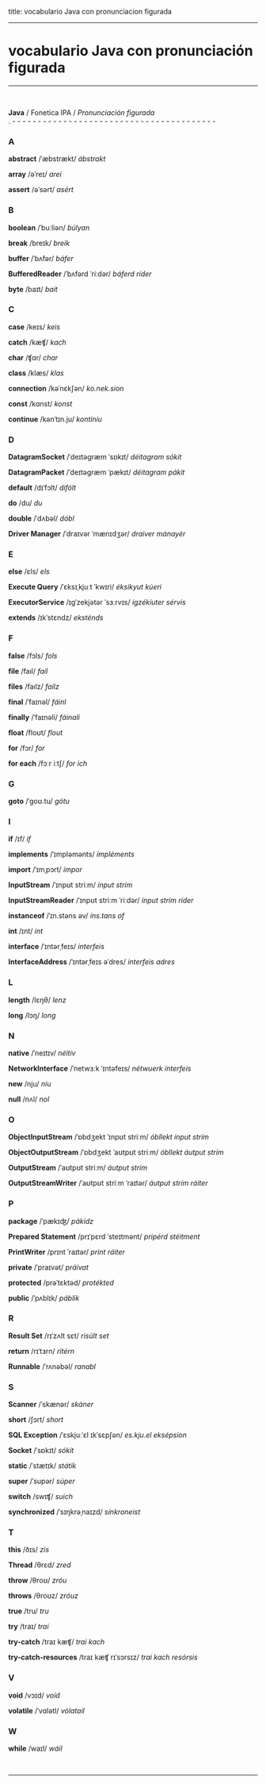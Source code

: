 title: vocabulario Java con pronunciacion figurada

---

# vocabulario Java con pronunciación figurada

---

<br>

        

**Java** / Fonetica IPA / *Pronunciación figurada* <br>
. - - - - - - - - - - - - - - - - - - - - - - - - - - - - - - - - - - - - - - - - 


### A

**abstract** /ˈæbstrækt/ *ábstrakt*

**array** /əˈreɪ/ *arei*

**assert** /əˈsərt/ *asért*

### B

**boolean** /ˈbuːliən/ *búlyan*

**break** /breɪk/ *breik*

**buffer** /ˈbʌfər/ *báfer*

**BufferedReader** /ˈbʌfərd ˈriːdər/ *báferd ríder*

**byte** /baɪt/ *bait*



### C

**case** /keɪs/ *keis*

**catch** /kæʧ/ *kach*

**char** /ʧɑr/ *char*

**class** /klæs/ *klas*

**connection** /kəˈnɛkʃən/ *ko.nek.sion*

**const** /kɑnst/ *konst*

**continue** /kənˈtɪn.ju/ *kontíniu*

### D

**DatagramSocket** /ˈdeɪtəgræm ˈsɒkɪt/ *déitagram sókit*

**DatagramPacket** /ˈdeɪtəgræm ˈpækɪt/ *déitagram pákit*

**default** /dɪˈfɔlt/ *difólt*

**do** /du/ *du*

**double** /ˈdʌbəl/ *dóbl*

**Driver Manager** /ˈdraɪvər ˈmænɪdʒər/ *draiver mánayér*


### E

**else** /ɛls/ *els*

**Execute Query** /ˈɛksɪˌkjuːt ˈkwɪri/ *éksikyut kúeri*

**ExecutorService** /ɪgˈzekjətər ˈsɜːrvɪs/ *igzékiuter sérvis*

**extends** /ɪkˈstɛndz/ *eksténds*


### F

**false** /fɔls/ *fols*

**file** /faıl/ *fail*

**files** /faılz/ *failz*

**final** /ˈfaɪnəl/ *fáinl*

**finally** /ˈfaɪnəli/ *fáinali*

**float** /floʊt/ *flout*

**for** /fɔr/ *for*

**for each** /fɔːr iːtʃ/ *for ich*


### G

**goto** /ˈɡoʊ.tu/ *gótu*

### I

**if** /ɪf/ *if*

**implements** /ˈɪmpləmənts/ *ímpléments*

**import** /ˈɪmˌpɔrt/ *ímpor*

**InputStream** /ˈɪnpʊt striːm/ *ínput strím*

**InputStreamReader** /ˈɪnpʊt striːm ˈriːdər/ *ínput strím ríder*

**instanceof** /ˈɪn.stəns əv/ *íns.tans of*

**int** /ɪnt/ *int*

**interface** /ˈɪntərˌfeɪs/ *ínterfeis*

**InterfaceAddress** /ˈɪntərˌfeɪs əˈdres/ *ínterfeis adres*


### L

**length** /lɛŋθ/ *lenz*

**long** /lɔŋ/ *long*


### N

**native** /ˈneɪtɪv/ *néitiv*

**NetworkInterface** /ˈnetwɜːk ˈɪntəfeɪs/ *nétwuerk ínterfeis*

**new** /nju/ *niu*

**null** /nʌl/ *nol*



### O

**ObjectInputStream** /ˈɒbdʒekt ˈɪnpʊt striːm/ *óbllekt ínput strím*

**ObjectOutputStream** /ˈɒbdʒekt ˈaʊtpʊt striːm/ *óbllekt áutput strím*

**OutputStream** /ˈaʊtpʊt striːm/ *áutput strím*

**OutputStreamWriter** /ˈaʊtpʊt striːm ˈraɪtər/ *áutput strím ráiter*


### P

**package** /ˈpækɪʤ/ *pákidz*

**Prepared Statement** /prɪˈpɛrd ˈsteɪtmənt/ *pripérd stéitment*

**PrintWriter** /prɪnt ˈraɪtər/ *print ráiter*

**private** /ˈpraɪvət/ *práivat*

**protected** /prəˈtɛktəd/ *protékted*

**public** /ˈpʌblɪk/ *páblik*

### R

**Result Set** /rɪˈzʌlt sɛt/ *risúlt set*

**return** /rɪˈtɜrn/ *ritérn*

**Runnable** /ˈrʌnəbəl/ *ranabl*


### S

**Scanner** /ˈskænər/ *skáner*

**short** /ʃɔrt/ *short*

**SQL Exception** /ˈɛskjuːˈɛl ɪkˈsɛpʃən/ *es.kju.el eksépsion*

**Socket** /ˈsɒkɪt/ *sókit*

**static** /ˈstætɪk/ *státik*

**super** /ˈsupər/ *súper*

**switch** /swɪʧ/ *suich*

**synchronized** /ˈsɪŋkrəˌnaɪzd/ *sínkroneist*





### T

**this** /ðɪs/ *zis*

**Thread** /θrɛd/ *zred*

**throw** /θroʊ/ *zróu*

**throws** /θroʊz/ *zróuz*

**true** /tru/ *tru*

**try** /traɪ/ *trai*

**try-catch** /traɪ kæʧ/ *trai kach*

**try-catch-resources** /traɪ kæʧ rɪˈsɔrsɪz/ *trai kach resórsis*

### V

**void** /vɔɪd/ *void*

**volatile** /ˈvɑlətl/ *vólatail*

### W

**while** /waɪl/ *wáil*

<br>

---


